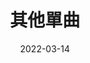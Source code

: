 ---
title: "其他單曲"
subtitle:
description: "其他單曲們"
icon: "library_music"
weight: 99
date: 2022-03-14
images:
---